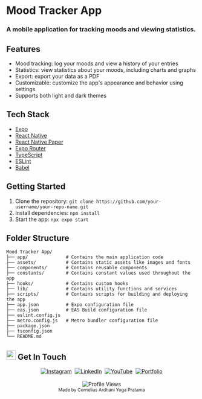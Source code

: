 # Mood Tracker App

### A mobile application for tracking moods and viewing statistics.

## Features

* Mood tracking: log your moods and view a history of your entries
* Statistics: view statistics about your moods, including charts and graphs
* Export: export your data as a PDF
* Customizable: customize the app's appearance and behavior using settings
* Supports both light and dark themes

## Tech Stack

* [Expo](https://expo.dev/)
* [React Native](https://reactnative.dev/)
* [React Native Paper](https://reactnativepaper.com/)
* [Expo Router](https://docs.expo.dev/versions/latest/sdk/router/)
* [TypeScript](https://www.typescriptlang.org/)
* [ESLint](https://eslint.org/)
* [Babel](https://babeljs.io/)

## Getting Started

1. Clone the repository: `git clone https://github.com/your-username/your-repo-name.git`
2. Install dependencies: `npm install`
3. Start the app: `npx expo start`

## Folder Structure
```
Mood Tracker App/
├── app/              # Contains the main application code
├── assets/           # Contains static assets like images and fonts
├── components/       # Contains reusable components
├── constants/        # Contains constant values used throughout the app
├── hooks/            # Contains custom hooks
├── lib/              # Contains utility functions and services
├── scripts/          # Contains scripts for building and deploying the app
├── app.json          # Expo configuration file
├── eas.json          # EAS Build configuration file
├── eslint.config.js
├── metro.config.js   # Metro bundler configuration file
├── package.json
├── tsconfig.json
└── README.md
```

## <img src="https://media.giphy.com/media/hvRJCLFzcasrR4ia7z/giphy.gif" width="25px" alt="waving hand"> Get In Touch
<div align="center">
  <a href="https://www.instagram.com/corneliusyoga" target="_blank"><img src="https://img.shields.io/badge/Instagram-%23E4405F.svg?&style=for-the-badge&logo=instagram&logoColor=white" alt="Instagram"></a>&nbsp;
  <a href="https://www.linkedin.com/in/cornelius-yoga-783b6a291" target="_blank"><img src="https://img.shields.io/badge/LinkedIn-%230077B5.svg?&style=for-the-badge&logo=linkedin&logoColor=white" alt="LinkedIn"></a>&nbsp;
  <a href="https://www.youtube.com/channel/UCj0TlW5vLO6r_Nlwc8oFBpw" target="_blank"><img src="https://img.shields.io/badge/YouTube-%23FF0000.svg?&style=for-the-badge&logo=youtube&logoColor=white" alt="YouTube"></a>&nbsp;
  <a href="https://czy.digital" target="_blank"><img src="https://img.shields.io/badge/Portfolio-%23000000.svg?&style=for-the-badge&logo=react&logoColor=white" alt="Portfolio"></a>
  <br/><br/>
  <img src="https://komarev.com/ghpvc/?username=CZY774&style=flat-square&color=0366D6" alt="Profile Views" />
  <br/>
  <sub>Made by Cornelius Ardhani Yoga Pratama</sub>
</div>
